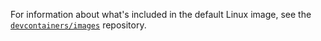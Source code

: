 For information about what's included in the default Linux image, see the [`devcontainers/images`](https://github.com/devcontainers/images/tree/main/src/universal) repository.
